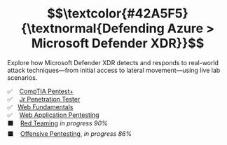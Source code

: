 <h1 align="center"> $$\textcolor{#42A5F5}{\textnormal{Defending Azure > Microsoft Defender XDR}}$$ </h1>

Explore how Microsoft Defender XDR detects and responds to real-world attack techniques—from initial access to lateral movement—using live lab scenarios.<br>

✅ &nbsp;&nbsp; [CompTIA Pentest+](https://github.com/RosanaFSS/TryHackMe/blob/main/CompTIA%20Pentest%2B.md)<br>
✅ &nbsp;&nbsp; [Jr Penetration Tester](https://github.com/RosanaFSS/TryHackMe/blob/main/Jr.%20Penetration%20Tester.md)<br>
✅ &nbsp;&nbsp;[Web Fundamentals](https://github.com/RosanaFSS/TryHackMe/blob/main/Web%20Fundamentals.md)<br>
✅ &nbsp;&nbsp; [Web Application Pentesting](https://github.com/RosanaFSS/TryHackMe/blob/main/Web%20Application%20Pentesting.md)<br>
⬛ &nbsp;&nbsp;  [Red Teaming](https://github.com/RosanaFSS/TryHackMe/blob/main/Red%20Teaming.md) <em>in progress 90%</em><br>
⬛ &nbsp;&nbsp;  [Offensive Pentesting](https://github.com/RosanaFSS/TryHackMe/blob/main/Offensive_Pentesting.md), <em>in progress 86%</em><br>



